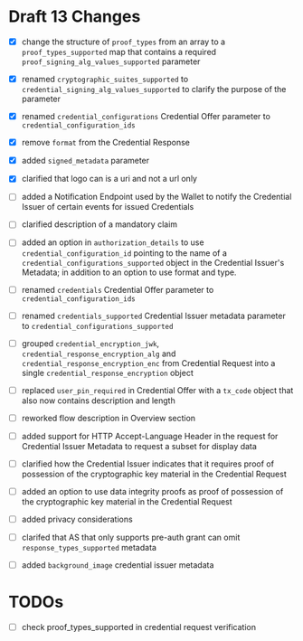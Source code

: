 # Draft 13 Changes

- [x] change the structure of `proof_types` from an array to a `proof_types_supported` map that contains a required `proof_signing_alg_values_supported` parameter
- [x] renamed `cryptographic_suites_supported` to `credential_signing_alg_values_supported` to clarify the purpose of the parameter
- [x] renamed `credential_configurations` Credential Offer parameter to `credential_configuration_ids`
- [x] remove `format` from the Credential Response
- [x] added `signed_metadata` parameter
- [x] clarified that logo can is a uri and not a url only

- [ ] added a Notification Endpoint used by the Wallet to notify the Credential Issuer of certain events for issued Credentials
- [ ] clarified description of a mandatory claim
- [ ] added an option in `authorization_details` to use `credential_configuration_id` pointing to the name of a `credential_configurations_supported` object in the Credential Issuer's Metadata; in addition to an option to use format and type.
- [ ] renamed `credentials` Credential Offer parameter to `credential_configuration_ids`
- [ ] renamed `credentials_supported` Credential Issuer metadata parameter to `credential_configurations_supported`
- [ ] grouped `credential_encryption_jwk`, `credential_response_encryption_alg` and `credential_response_encryption_enc` from Credential Request into a single `credential_response_encryption` object
- [ ] replaced `user_pin_required` in Credential Offer with a `tx_code` object that also now contains description and length
- [ ] reworked flow description in Overview section
- [ ] added support for HTTP Accept-Language Header in the request for Credential Issuer Metadata to request a subset for display data
- [ ] clarified how the Credential Issuer indicates that it requires proof of possession of the cryptographic key material in the Credential Request
- [ ] added an option to use data integrity proofs as proof of possession of the cryptographic key material in the Credential Request
- [ ] added privacy considerations
- [ ] clarifed that AS that only supports pre-auth grant can omit `response_types_supported` metadata
- [ ] added `background_image` credential issuer metadata

# TODOs

- [ ] check proof_types_supported in credential request verification
